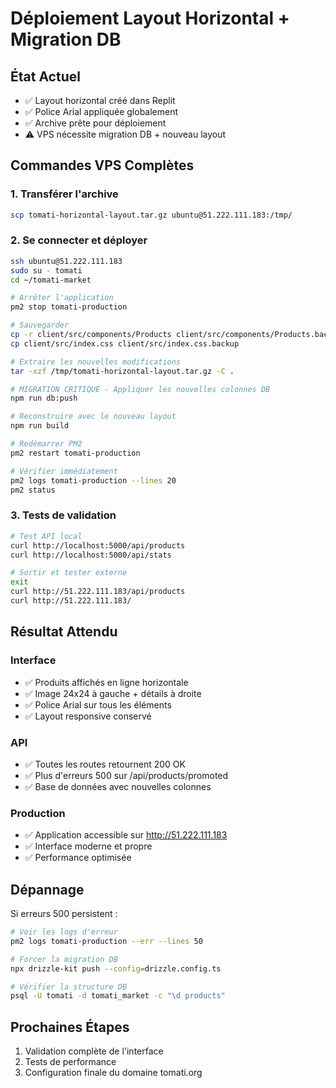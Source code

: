 # Déploiement Layout Horizontal + Migration DB

## État Actuel
- ✅ Layout horizontal créé dans Replit
- ✅ Police Arial appliquée globalement
- ✅ Archive prête pour déploiement
- ⚠️ VPS nécessite migration DB + nouveau layout

## Commandes VPS Complètes

### 1. Transférer l'archive
```bash
scp tomati-horizontal-layout.tar.gz ubuntu@51.222.111.183:/tmp/
```

### 2. Se connecter et déployer
```bash
ssh ubuntu@51.222.111.183
sudo su - tomati
cd ~/tomati-market

# Arrêter l'application
pm2 stop tomati-production

# Sauvegarder
cp -r client/src/components/Products client/src/components/Products.backup
cp client/src/index.css client/src/index.css.backup

# Extraire les nouvelles modifications
tar -xzf /tmp/tomati-horizontal-layout.tar.gz -C .

# MIGRATION CRITIQUE - Appliquer les nouvelles colonnes DB
npm run db:push

# Reconstruire avec le nouveau layout
npm run build

# Redémarrer PM2
pm2 restart tomati-production

# Vérifier immédiatement
pm2 logs tomati-production --lines 20
pm2 status
```

### 3. Tests de validation
```bash
# Test API local
curl http://localhost:5000/api/products
curl http://localhost:5000/api/stats

# Sortir et tester externe
exit
curl http://51.222.111.183/api/products
curl http://51.222.111.183/
```

## Résultat Attendu

### Interface
- ✅ Produits affichés en ligne horizontale
- ✅ Image 24x24 à gauche + détails à droite
- ✅ Police Arial sur tous les éléments
- ✅ Layout responsive conservé

### API
- ✅ Toutes les routes retournent 200 OK
- ✅ Plus d'erreurs 500 sur /api/products/promoted
- ✅ Base de données avec nouvelles colonnes

### Production
- ✅ Application accessible sur http://51.222.111.183
- ✅ Interface moderne et propre
- ✅ Performance optimisée

## Dépannage

Si erreurs 500 persistent :
```bash
# Voir les logs d'erreur
pm2 logs tomati-production --err --lines 50

# Forcer la migration DB
npx drizzle-kit push --config=drizzle.config.ts

# Vérifier la structure DB
psql -U tomati -d tomati_market -c "\d products"
```

## Prochaines Étapes
1. Validation complète de l'interface
2. Tests de performance
3. Configuration finale du domaine tomati.org